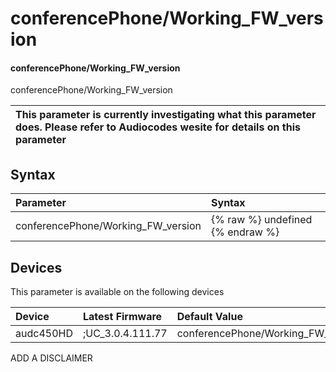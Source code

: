 ﻿---
description: conferencePhone/Working_FW_version
search: false
---

# conferencePhone/Working_FW_version

#### conferencePhone/Working_FW_version

conferencePhone/Working_FW_version


| This parameter is currently investigating what this parameter does. Please refer to Audiocodes wesite for details on this parameter | 
| :--- |

## Syntax
| Parameter | Syntax |
| :--- | :--- |
|conferencePhone/Working_FW_version | {% raw %} undefined {% endraw %}|

## Devices
This parameter is available on the following devices

| Device | Latest Firmware | Default Value |
|:---|:---|:---|
| audc450HD | ;UC_3.0.4.111.77 | conferencePhone/Working_FW_version=0 

ADD A DISCLAIMER
